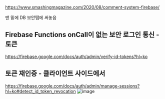 https://www.smashingmagazine.com/2020/08/comment-system-firebase/
  
맨 밑에 DB 보안땜에 써놓음
  
## Firebase Functions onCall이 없는 보안 로그인 통신 - 토큰 
https://firebase.google.com/docs/auth/admin/verify-id-tokens?hl=ko
  
## 토큰 재인증 - 클라이언트 사이드에서
https://firebase.google.com/docs/auth/admin/manage-sessions?hl=ko#detect_id_token_revocation
![image](https://user-images.githubusercontent.com/62606632/106087803-1878e000-6168-11eb-8c5f-21e541d41693.png)
